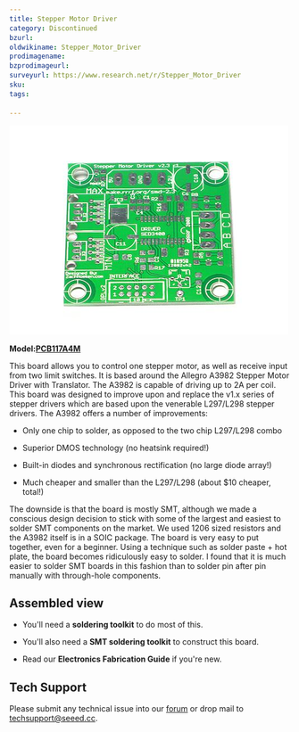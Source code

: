 ```yaml
---
title: Stepper Motor Driver
category: Discontinued
bzurl:
oldwikiname: Stepper_Motor_Driver‏‎
prodimagename:
bzprodimageurl:
surveyurl: https://www.research.net/r/Stepper_Motor_Driver
sku:
tags:

---
```

![](https://github.com/SeeedDocument/Stepper_Motor_Driver/raw/master/img/Motorshield.jpg)

**Model:[PCB117A4M](http://www.seeedstudio.com/depot/open-source-service-fusion-pcb-pool-c-64_33.html)**

This board allows you to control one stepper motor, as well as receive input from two limit switches. It is based around the Allegro A3982 Stepper Motor Driver with Translator. The A3982 is capable of driving up to 2A per coil. This board was designed to improve upon and replace the v1.x series of stepper drivers which are based upon the venerable L297/L298 stepper drivers. The A3982 offers a number of improvements:



*   Only one chip to solder, as opposed to the two chip L297/L298 combo

*   Superior DMOS technology (no heatsink required!)

*   Built-in diodes and synchronous rectification (no large diode array!)

*   Much cheaper and smaller than the L297/L298 (about $10 cheaper, total!)

The downside is that the board is mostly SMT, although we made a conscious design decision to stick with some of the largest and easiest to solder SMT components on the market. We used 1206 sized resistors and the A3982 itself is in a SOIC package. The board is very easy to put together, even for a beginner. Using a technique such as solder paste + hot plate, the board becomes ridiculously easy to solder. I found that it is much easier to solder SMT boards in this fashion than to solder pin after pin manually with through-hole components.

##   Assembled view

*   You'll need a **soldering toolkit** to do most of this.

*   You'll also need a **SMT soldering toolkit** to construct this board.

*   Read our **Electronics Fabrication Guide** if you're new.

## Tech Support
Please submit any technical issue into our [forum](http://forum.seeedstudio.com/) or drop mail to techsupport@seeed.cc. 